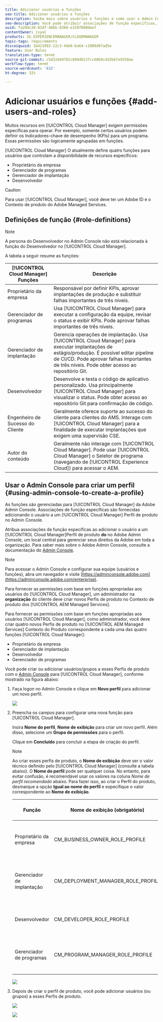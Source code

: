 ```yaml
---
title: Adicionar usuários e funções
seo-title: Adicionar usuários e funções
description: Saiba mais sobre usuários e funções e como usar o Admin Console para criar um perfil
seo-description: Você pode atribuir associações de função específicas, adicionando o usuário a um Perfil de produto do Cloud Manager no Admin Console. Siga esta seção para saber mais.
uuid: fa204c28-83df-48bb-8360-e158f080dee7
contentOwner: jsyal
products: SG_EXPERIENCEMANAGER/CLOUDMANAGER
topic-tags: requirements
discoiquuid: 1b421993-22c3-4de0-ba64-c1080d07ad5e
feature: User Roles
translation-type: tm+mt
source-git-commit: c5d32d49782c899d013fcc60b9c4d2b67e9350ae
workflow-type: tm+mt
source-wordcount: '632'
ht-degree: 32%

---
```



# Adicionar usuários e funções {#add-users-and-roles}

Muitos recursos em [!UICONTROL Cloud Manager] exigem permissões específicas para operar. Por exemplo, somente certos usuários podem definir os Indicadores-chave de desempenho (KPIs) para um programa. Essas permissões são logicamente agrupadas em funções.

[!UICONTROL Cloud Manager] O atualmente define quatro funções para usuários que controlam a disponibilidade de recursos específicos:

* Proprietário da empresa
* Gerenciador de programas
* Gerenciador de implantação
* Desenvolvedor

>[!CAUTION]
>
>Para usar [!UICONTROL Cloud Manager], você deve ter um Adobe ID e o Contexto de produto do Adobe Managed Services.

## Definições de função {#role-definitions}

>[!NOTE]
>
>A persona do Desenvolvedor no Admin Console não está relacionada à função do Desenvolvedor no [!UICONTROL Cloud Manager].

A tabela a seguir resume as funções:

| [!UICONTROL Cloud Manager] Funções | Descrição |
|--- |--- |
| Proprietário da empresa | Responsável por definir KPIs, aprovar implantações de produção e substituir falhas importantes de três níveis. |
| Gerenciador de programas | Usa [!UICONTROL Cloud Manager] para executar a configuração da equipe, revisar o status e exibir KPIs. Pode aprovar falhas importantes de três níveis. |
| Gerenciador de implantação | Gerencia operações de implantação. Usa [!UICONTROL Cloud Manager] para executar implantações de estágio/produção. É possível editar pipeline de CI/CD. Pode aprovar falhas importantes de três níveis. Pode obter acesso ao repositório Git. |
| Desenvolvedor | Desenvolve e testa o código de aplicativo personalizado. Usa principalmente [!UICONTROL Cloud Manager] para visualizar o status. Pode obter acesso ao repositório Git para confirmação de código. |
| Engenheiro de Sucesso do Cliente | Geralmente oferece suporte ao sucesso do cliente para clientes do AMS. Interage com [!UICONTROL Cloud Manager] para a finalidade de executar implantações que exigem uma supervisão CSE. |
| Autor do conteúdo | Geralmente não interage com [!UICONTROL Cloud Manager]. Pode usar [!UICONTROL Cloud Manager] o Seletor de programa (navegando de [!UICONTROL Experience Cloud]) para acessar o AEM. |

## Usar o Admin Console para criar um perfil {#using-admin-console-to-create-a-profile}

As funções são gerenciadas para [!UICONTROL Cloud Manager] da Adobe Admin Console. Associações de função específicas são fornecidas adicionando o usuário a um [!UICONTROL Cloud Manager] Perfil de produto no Admin Console.

Atribua associações de função específicas ao adicionar o usuário a um [!UICONTROL Cloud Manager]Perfil de produto **do** no Adobe Admin Console, um local central para gerenciar seus direitos da Adobe em toda a organização. Para saber mais sobre o Adobe Admin Console, consulte a documentação do [Admin Console](https://helpx.adobe.com/br/enterprise/using/admin-console.html).

>[!NOTE]
>
>Para acessar o Admin Console e configurar sua equipe (usuários e funções), abra um navegador e visite [https://adminconsole.adobe.com](https://adminconsole.adobe.com/enterprise).

Para fornecer as permissões com base em funções apropriadas aos usuários do [!UICONTROL Cloud Manager], um administrador na **organização** do cliente deve criar novos Perfis de produto no Contexto de produto dos [!UICONTROL AEM Managed Services].

Para fornecer as permissões com base em funções apropriadas aos usuários [!UICONTROL Cloud Manager], como administrador, você deve criar quatro novos Perfis de produto no [!UICONTROL AEM Managed Services] Contexto do Produto correspondente a cada uma das quatro funções [!UICONTROL Cloud Manager]:

* Proprietário da empresa
* Gerenciador de implantação
* Desenvolvedor
* Gerenciador de programas

Você pode criar ou adicionar usuários/grupos a esses Perfis de produto com o [Admin Console](https://adminconsole.adobe.com/) para [!UICONTROL Cloud Manager], conforme mostrado na figura abaixo:

1. Faça logon no Admin Console e clique em **Novo perfil** para adicionar um novo perfil.

   ![](assets/admin_console_roles-1.png)

1. Preencha os campos para configurar uma nova função para [!UICONTROL Cloud Manager].

   Insira **Nome do perfil**, **Nome de exibição** para criar um novo perfil. Além disso, selecione um **Grupo de permissões** para o perfil.

   Clique em **Concluído** para concluir a etapa de criação do perfil.

   >[!NOTE]
   >
   >Ao criar esses perfis de produto, o **Nome de exibição** deve ser o valor técnico definido pelo [!UICONTROL Cloud Manager] (consulte a tabela abaixo). O **Nome do perfil** pode ser qualquer coisa. No entanto, para evitar confusão, é recomendável usar os valores na coluna *Nome de perfil recomendado* abaixo. Para fazer isso, ao criar o Perfil do produto, desmarque a opção **Igual ao nome do perfil** e especifique o valor correspondente ao **Nome de exibição**.

   | **Função** | **Nome de exibição (obrigatório)** | **Nome de perfil recomendado** |
   |---|---|---|
   | Proprietário da empresa | CM_BUSINESS_OWNER_ROLE_PROFILE | [!UICONTROL Cloud Manager] - Função do proprietário da empresa |
   | Gerenciador de implantação | CM_DEPLOYMENT_MANAGER_ROLE_PROFILE | [!UICONTROL Cloud Manager] - Função do Gerenciador de Implantação |
   | Desenvolvedor | CM_DEVELOPER_ROLE_PROFILE | [!UICONTROL Cloud Manager] - Papel do desenvolvedor |
   | Gerenciador de programas | CM_PROGRAM_MANAGER_ROLE_PROFILE | [!UICONTROL Cloud Manager] - Função do gerente do programa |

   ![](assets/screen_shot_2018-05-04at171819.png)

1. Depois de criar o perfil de produto, você pode adicionar usuários (ou grupos) a esses Perfis de produto.

   ![](assets/image2018-4-9_15-19-26.png)

   ![](assets/image2018-4-9_15-16-47.png)

